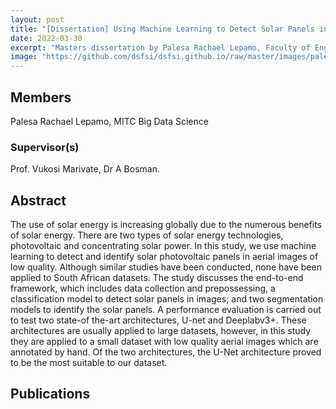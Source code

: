 ```yaml
---
layout: post
title: "[Dissertation] Using Machine Learning to Detect Solar Panels in Aerial Images"
date: 2022-03-30
excerpt: "Masters dissertation by Palesa Rachael Lepamo, Faculty of Engineering, Built Environment and Information Technology University of Pretoria, Pretoria"
image: "https://github.com/dsfsi/dsfsi.github.io/raw/master/images/palesa.png"
---
```

## Members
Palesa Rachael Lepamo, MITC Big Data Science
### Supervisor(s)
Prof. Vukosi Marivate, Dr A Bosman.
## Abstract
The use of solar energy is increasing globally due to the numerous benefits of solar energy. There are two types of solar energy technologies, photovoltaic and concentrating solar power. In this study, we use machine learning to detect and identify solar photovoltaic panels in aerial images of low quality. Although similar studies have been conducted, none have been applied to South African datasets. The study discusses the end-to-end framework, which includes data collection and prepossessing, a classification model to detect solar panels in images; and two segmentation models to identify the solar panels.
A performance evaluation is carried out to test two state-of the-art architectures, U-net and Deeplabv3+. These architectures are usually applied to large datasets, however, in this study they are applied to a small dataset with low quality aerial images which are annotated by hand. Of the two architectures, the U-Net architecture proved to be the most suitable to our dataset.
## Publications

